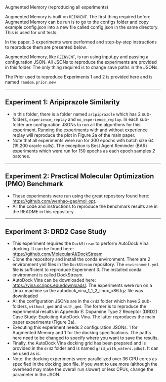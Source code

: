 Augmented Memory (reproducing all experiments)

Augmented Memory is built on `REINVENT`. The first thing required before Augmented Memory can be run is to go to the configs folder and copy example.config.json into a new file called config.json in the same directory. This is used for unit tests.

In the paper, 3 experiments were performed and step-by-step instructions to reproduce them are presented below.


Augmented Memory, like `REINVENT`, is run using input.py and passing a configuration JSON. All JSONs to reproduce the experiments are provided in this folder. The only thing required is to change save paths in the JSONs.

The Prior used to reproduce Experiments 1 and 2 is provided here and is named `random.prior.new`

---------------------------------------------------------------------------------------
Experiment 1: Aripiprazole Similarity
---------------------------------------------------------------------------------------
* In this folder, there is a folder named `aripiprazole` which has 2 sub-folders, `experience_replay` and `no_experience_replay`. In each sub-folder are configuration JSONs to run all the algorithms for this experiment. Running the experiments with and without experience replay will reproduce the plot in Figure 2a of the main paper.
* Note that all experiments were run for 300 epochs with batch size 64 (19,200 oracle calls). The exception is Best Agent Reminder (BAR) experiments which were run for 150 epochs as each epoch samples *2* batches.


---------------------------------------------------------------------------------------
Experiment 2: Practical Molecular Optimization (PMO) Benchmark
---------------------------------------------------------------------------------------
* These experiments were run using the great repository found here: https://github.com/wenhao-gao/mol_opt.
* All the code and instructions to reproduce the benchmark results are in the README in this repository.

---------------------------------------------------------------------------------------
Experiment 3: DRD2 Case Study
---------------------------------------------------------------------------------------
* This experiment requires the `DockStream` to perform AutoDock Vina docking. It can be found here: https://github.com/MolecularAI/DockStream
* Clone the repository and install the conda environment. There are 2 environment yml files in the `DockStream` repository. The `environment.yml` file is sufficient to reproduce Experiment 3. The installed conda environment is called DockStream. 
* AutoDock Vina can be downloaded here: https://vina.scripps.edu/downloads/. The experiments were run on a Linux machine so the autodock_vina_1_1_2_linux_x86.tgz file was downloaded
* All the configuration JSONs are in the `drd2` folder which have 2 sub-folders, `without_qed` and `with_qed`. The former is to reproduce the experimental results in Appendix E: Dopamine Type 2 Receptor (DRD2) Case Study: Exploiting AutoDock Vina. The latter reproduces the main paper experiments (Figure 3a). 
* Executing this experiment needs 2 configuration JSONs. 1 for Augmented Memory and 1 for the docking specifications. The paths here need to be changed to specify where you want to save the results. 
* Finally, the AutoDock Vina docking grid has been prepared and is provided in the `drd2` folder and is named `grid_with_waters.pdbqt`. It can be used as is.
* Note: the docking experiments were parallelized over 36 CPU cores as specified in the docking.json file. If you want to use more (although the overhead may make the overall run slower) or less CPUs, change the parameter in the JSON.
